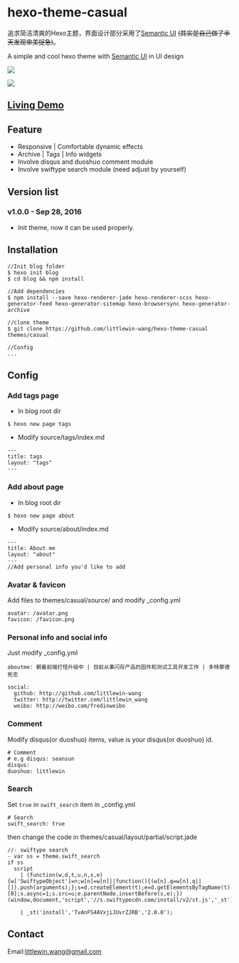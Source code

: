 #  hexo-theme-casual

追求简洁清爽的Hexo主题，界面设计部分采用了[Semantic UI](http://semantic-ui.com/) ~~(其实是自己做了半天发现审美捉急)~~。

A simple and cool hexo theme with [Semantic UI](http://semantic-ui.com/) in UI design

![](https://cloud.githubusercontent.com/assets/14028075/18900169/bccc844a-8571-11e6-885c-e80c7bf5c8e8.png)

![](https://cloud.githubusercontent.com/assets/14028075/18900170/be7c36c8-8571-11e6-85a8-d2bfd64ad17b.png)

## [Living Demo](http://littlewin.info/)

## Feature
 - Responsive | Comfortable dynamic effects
 - Archive | Tags | Info  widgets
 - Involve disqus and duoshuo comment module
 - Involve swiftype search module (need adjust by yourself)


## Version list
### v1.0.0 - Sep 28, 2016
 - Init theme, now it can be used properly.


## Installation
```
//Init blog folder 
$ hexo init blog
$ cd blog && npm install

//Add dependencies
$ npm install --save hexo-renderer-jade hexo-renderer-scss hexo-generator-feed hexo-generator-sitemap hexo-browsersync hexo-generator-archive

//clone theme
$ git clone https://github.com/littlewin-wang/hexo-theme-casual themes/casual

//Config
...
```


## Config
### Add tags page
- In blog root dir
```
$ hexo new page tags
```

- Modify source/tags/index.md
```
---
title: tags
layout: "tags"
---
```


### Add about page
- In blog root dir
```
$ hexo new page about
```

- Modify source/about/index.md
```
---
title: About me
layout: "about"
---
//Add personal info you'd like to add
```


### Avatar & favicon
Add files to themes/casual/source/ and modify _config.yml
```
avatar: /avatar.png
favicon: /favicon.png
```


### Personal info and social info
Just modify _config.yml
```
aboutme: 朝着前端打怪升级中 | 目前从事闪存产品的固件和测试工具开发工作 | 多特蒙德死忠

social:
  github: http://github.com/littlewin-wang
  twitter: http://twitter.com/littlewin_wang
  weibo: http://weibo.com/fredinweibo
```


### Comment
Modify disqus(or duoshuo) items, value is your disqus(or duoshuo) id.
```
# Comment
# e.g disqus: seansun
disqus:
duoshuo: littlewin
```


### Search
Set `true` in `swift_search` item in _config.yml
```
# Search
swift_search: true
```
then change the code in themes/casual/layout/partial/script.jade
```
//- swiftype search
- var ss = theme.swift_search
if ss
  script
    | (function(w,d,t,u,n,s,e){w['SwiftypeObject']=n;w[n]=w[n]||function(){(w[n].q=w[n].q||[]).push(arguments);};s=d.createElement(t);e=d.getElementsByTagName(t)[0];s.async=1;s.src=u;e.parentNode.insertBefore(s,e);})(window,document,'script','//s.swiftypecdn.com/install/v2/st.js','_st');

    | _st('install','TvAnFS4AVxjiJUvrZJRB','2.0.0');

```


## Contact
Email:[littlewin.wang@gmail.com](mailto:littlewin.wang@gmail.com)
